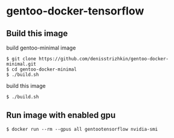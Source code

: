 # gentoo-docker-tensorflow

## Build this image

build gentoo-minimal image

```console
$ git clone https://github.com/denisstrizhkin/gentoo-docker-minimal.git
$ cd gentoo-docker-minimal
$ ./build.sh
```

build this image

```console
$ ./build.sh
```

## Run image with enabled gpu
```console
$ docker run --rm --gpus all gentootensorflow nvidia-smi
```
